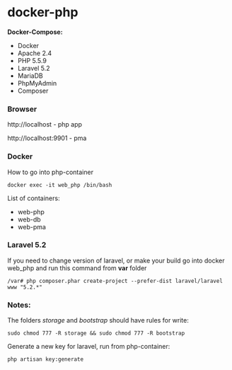 # docker-php
**Docker-Compose:**
* Docker
* Apache 2.4
* PHP 5.5.9
* Laravel 5.2
* MariaDB
* PhpMyAdmin
* Composer

### Browser
http://localhost - php app

http://localhost:9901 - pma 

### Docker
How to go into php-container

`docker exec -it web_php /bin/bash`

List of containers:
* web-php
* web-db
* web-pma

### Laravel 5.2
If you need to change version of laravel, or make your build go into docker web_php and run this command from **var** folder

`/var# php composer.phar create-project --prefer-dist laravel/laravel www "5.2.*"`

### Notes:
The folders *storage* and *bootstrap* should have rules for write:

`sudo chmod 777 -R storage && sudo chmod 777 -R bootstrap`

Generate a new key for laravel, run from php-container:

`php artisan key:generate`
